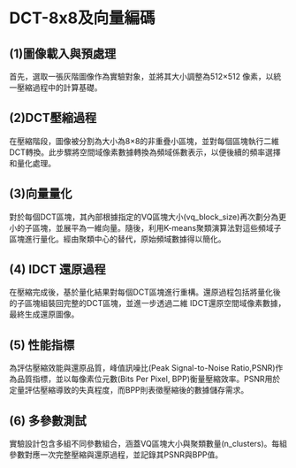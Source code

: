 # DCT-8x8及向量編碼
## (1)圖像載入與預處理
首先，選取一張灰階圖像作為實驗對象，並將其大小調整為512×512 像素，以統一壓縮過程中的計算基礎。
## (2)DCT壓縮過程
在壓縮階段，圖像被分割為大小為8×8的非重疊小區塊，並對每個區塊執行二維DCT轉換。此步驟將空間域像素數據轉換為頻域係數表示，以便後續的頻率選擇和量化處理。
## (3)向量量化
對於每個DCT區塊，其內部根據指定的VQ區塊大小(vq_block_size)再次劃分為更小的子區塊，並展平為一維向量。隨後，利用K-means聚類演算法對這些頻域子區塊進行量化。經由聚類中心的替代，原始頻域數據得以簡化。
## (4) IDCT 還原過程
在壓縮完成後，基於量化結果對每個DCT區塊進行重構。還原過程包括將量化後的子區塊組裝回完整的DCT區塊，並進一步透過二維 IDCT還原空間域像素數據，最終生成還原圖像。
## (5) 性能指標
為評估壓縮效能與還原品質，峰值訊噪比(Peak Signal-to-Noise Ratio,PSNR)作為品質指標，並以每像素位元數(Bits Per Pixel, BPP)衡量壓縮效率。PSNR用於定量評估壓縮導致的失真程度，而BPP則表徵壓縮後的數據儲存需求。
## (6) 多參數測試
實驗設計包含多組不同參數組合，涵蓋VQ區塊大小與聚類數量(n_clusters)。每組參數對應一次完整壓縮與還原過程，並記錄其PSNR與BPP值。
